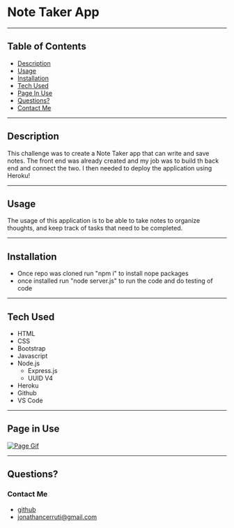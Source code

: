 # Note Taker App



---

## Table of Contents
- [Description](#description)
- [Usage](#usage)
- [Installation](#installation)
- [Tech Used](#tech-used)
- [Page In Use](#page-in-use)
- [Questions?](#questions)
- [Contact Me](#contact-me)

---


## Description
This challenge was to create a Note Taker app that can write and save notes. The front end was already created and my job was to build th back end and connect the two. I then needed to deploy the application using Heroku!

---

## Usage
The usage of this application is to be able to take notes to organize thoughts, and keep track of tasks that need to be completed. 

---

## Installation

- Once repo was cloned run "npm i" to install nope packages
- once installed run "node server.js" to run the code and do testing of code

---

## Tech Used
- HTML
- CSS
- Bootstrap
- Javascript
- Node.js
    - Express.js
    - UUID V4
- Heroku
- Github
- VS Code

---

## Page in Use
[![Page Gif](./images/app.gif)](https://powerful-brook-99950.herokuapp.com/)

---



## Questions?
### Contact Me
- [github](https://github.com/joncerruti)
- jonathancerruti@gmail.com